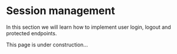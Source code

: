 # Session management
In this section we will learn how to implement user login, logout and protected endpoints.

This page is under construction...